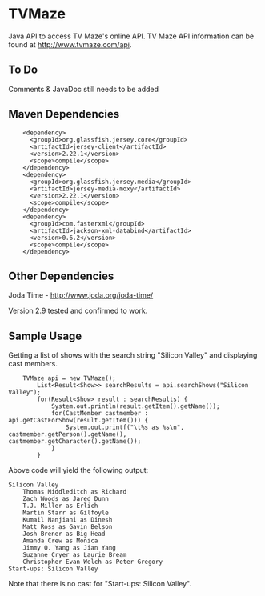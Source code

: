 # TVMaze
Java API to access TV Maze's online API.
TV Maze API information can be found at http://www.tvmaze.com/api.

## To Do
Comments & JavaDoc still needs to be added

## Maven Dependencies
```
    <dependency>
      <groupId>org.glassfish.jersey.core</groupId>
      <artifactId>jersey-client</artifactId>
      <version>2.22.1</version>
      <scope>compile</scope>
    </dependency>
    <dependency>
      <groupId>org.glassfish.jersey.media</groupId>
      <artifactId>jersey-media-moxy</artifactId>
      <version>2.22.1</version>
      <scope>compile</scope>
    </dependency>
    <dependency>
      <groupId>com.fasterxml</groupId>
      <artifactId>jackson-xml-databind</artifactId>
      <version>0.6.2</version>
      <scope>compile</scope>
    </dependency>
```

## Other Dependencies
Joda Time - http://www.joda.org/joda-time/

Version 2.9 tested and confirmed to work.
    
## Sample Usage
Getting a list of shows with the search string "Silicon Valley" and displaying cast members.
```
    TVMaze api = new TVMaze();
		List<Result<Show>> searchResults = api.searchShows("Silicon Valley");
		for(Result<Show> result : searchResults) {
			System.out.println(result.getItem().getName());
			for(CastMember castmember : api.getCastForShow(result.getItem())) {
				System.out.printf("\t%s as %s\n", castmember.getPerson().getName(), castmember.getCharacter().getName());
			}
		}
```
Above code will yield the following output:
```
Silicon Valley
	Thomas Middleditch as Richard
	Zach Woods as Jared Dunn
	T.J. Miller as Erlich
	Martin Starr as Gilfoyle
	Kumail Nanjiani as Dinesh
	Matt Ross as Gavin Belson
	Josh Brener as Big Head
	Amanda Crew as Monica
	Jimmy O. Yang as Jian Yang
	Suzanne Cryer as Laurie Bream
	Christopher Evan Welch as Peter Gregory
Start-ups: Silicon Valley
```
Note that there is no cast for "Start-ups: Silicon Valley".
